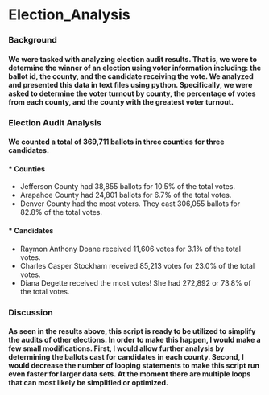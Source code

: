 # Election_Analysis
### Background
#### We were tasked with analyzing election audit results. That is, we were to determine the winner of an election using voter information including: the ballot id, the county, and the candidate receiving the vote. We analyzed and presented this data in text files using python. Specifically, we were asked to determine the voter turnout by county, the percentage of votes from each county, and the county with the greatest voter turnout.
### Election Audit Analysis
#### We counted a total of 369,711 ballots in three counties for three candidates.
#### * Counties
   * Jefferson County had 38,855 ballots for 10.5% of the total votes.
   * Arapahoe County had 24,801 ballots for 6.7% of the total votes.
   * Denver County had the most voters. They cast 306,055 ballots for 82.8% of the total votes.
#### * Candidates
   * Raymon Anthony Doane received 11,606 votes for 3.1% of the total votes.
   * Charles Casper Stockham received 85,213 votes for 23.0% of the total votes.
   * Diana Degette received the most votes! She had 272,892 or 73.8% of the total votes.
### Discussion
#### As seen in the results above, this script is ready to be utilized to simplify the audits of other elections. In order to make this happen, I would make a few small modifications. First, I would allow further analysis by determining the ballots cast for candidates in each county. Second, I would decrease the number of looping statements to make this script run even faster for larger data sets. At the moment there are multiple loops that can most likely be simplified or optimized.
